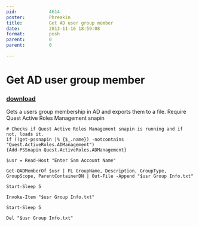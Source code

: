 ```yaml
---
pid:            4614
poster:         Phreakin
title:          Get AD user group member
date:           2013-11-16 18:59:08
format:         posh
parent:         0
parent:         0

---
```


# Get AD user group member

### [download](4614.ps1)

Gets a users group membership in AD and exports them to a file. Require Quest Active Roles Management snapin

```posh
# Checks if Quest Active Roles Management snapin is running and if not, loads it. 
if ((get-pssnapin |% {$_.name}) -notcontains "Quest.ActiveRoles.ADManagement")
{Add-PSSnapin Quest.ActiveRoles.ADManagement}

$usr = Read-Host "Enter Sam Account Name"

Get-QADMemberOf $usr | FL GroupName, Description, GroupType, GroupScope, ParentContainerDN | Out-File -Append "$usr Group Info.txt"

Start-Sleep 5

Invoke-Item "$usr Group Info.txt"

Start-Sleep 5

Del "$usr Group Info.txt"
```

